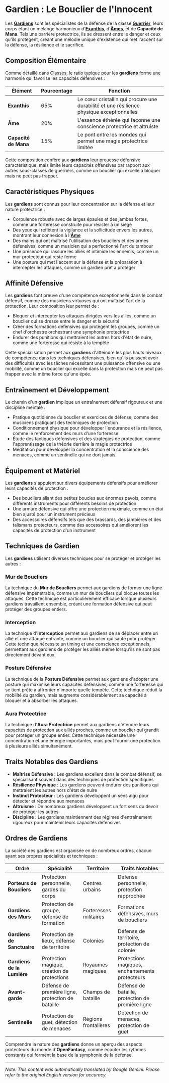 # **Gardien** : Le Bouclier de l'Innocent

Les [**Gardiens**](/codex/Classes/Warrior/Guardian.md) sont les spécialistes de la défense de la classe [**Guerrier**](/codex/Classes/Warrior/Warrior.md), leurs corps étant un mélange harmonieux d'[**Exanthis**](/codex/Basic/Exanthis.md), d'[**Âmes**](/codex/Basic/Soul.md), et de **Capacité de Mana**. Tels une barrière protectrice, ils se dressent entre le danger et ceux qu'ils protègent, créant une mélodie unique d'existence qui met l'accent sur la défense, la résilience et le sacrifice.

## Composition Élémentaire

Comme détaillé dans [Classes](/codex/Classes/Classes.md), le ratio typique pour les **gardiens** forme une harmonie qui favorise les capacités défensives :

| Élément | Pourcentage | Fonction |
|---------|------------|----------|
| **Exanthis** | 65% | Le cœur cristallin qui procure une durabilité et une résilience physique exceptionnelles |
| **Âme** | 20% | L'essence éthérée qui façonne une conscience protectrice et altruiste |
| **Capacité de Mana** | 15% | Le pont entre les mondes qui permet une magie protectrice limitée |

Cette composition confère aux **gardiens** leur prouesse défensive caractéristique, mais limite leurs capacités offensives par rapport aux autres sous-classes de guerriers, comme un bouclier qui excelle à bloquer mais ne peut pas frapper.

## Caractéristiques Physiques

Les **gardiens** sont connus pour leur concentration sur la défense et leur nature protectrice :
- Corpulence robuste avec de larges épaules et des jambes fortes, comme une forteresse construite pour résister à un siège
- Des yeux qui reflètent la vigilance et la sollicitude envers les autres, montrant leur connexion à l'[**Âme**](/codex/Basic/Soul.md)
- Des mains qui ont maîtrisé l'utilisation des boucliers et des armes défensives, comme un musicien qui a perfectionné l'art du tambour
- Une présence qui rassure les alliés et intimide les ennemis, comme un mur protecteur qui reste ferme
- Une posture qui met l'accent sur la défense et la préparation à intercepter les attaques, comme un gardien prêt à protéger

## Affinité Défensive

Les **gardiens** font preuve d'une compétence exceptionnelle dans le combat défensif, comme des musiciens virtuoses qui ont maîtrisé l'art de la protection. Leur composition leur permet de :
- Bloquer et intercepter les attaques dirigées vers les alliés, comme un bouclier qui se dresse entre le danger et la sécurité
- Créer des formations défensives qui protègent les groupes, comme un chef d'orchestre orchestrant une symphonie protectrice
- Endurer des punitions qui mettraient les autres hors d'état de nuire, comme une forteresse qui résiste à la tempête

Cette spécialisation permet aux **gardiens** d'atteindre les plus hauts niveaux de compétence dans les techniques défensives, bien qu'ils puissent avoir des difficultés avec les tâches nécessitant une puissance offensive ou une mobilité, comme un bouclier qui excelle dans la protection mais ne peut pas frapper avec la même force qu'une épée.

## Entraînement et Développement

Le chemin d'un **gardien** implique un entraînement défensif rigoureux et une discipline mentale :
- Pratique quotidienne du bouclier et exercices de défense, comme des musiciens pratiquant des techniques de protection
- Conditionnement physique pour développer l'endurance et la résilience, comme le renforcement des murs d'une forteresse
- Étude des tactiques défensives et des stratégies de protection, comme l'apprentissage de la théorie derrière la magie protectrice
- Méditation pour développer la concentration et la conscience des menaces, comme un sentinelle qui ne dort jamais

## Équipement et Matériel

Les **gardiens** s'appuient sur divers équipements défensifs pour améliorer leurs capacités de protection :
- Des boucliers allant des petites boucles aux énormes pavois, comme différents instruments pour différents besoins de protection
- Une armure défensive qui offre une protection maximale, comme un étui bien ajusté pour un instrument précieux
- Des accessoires défensifs tels que des brassards, des jambières et des talismans protecteurs, comme des accessoires qui améliorent les capacités de protection d'un instrument

## Techniques de Gardien

Les **gardiens** utilisent diverses techniques pour se protéger et protéger les autres :

### Mur de Boucliers

La technique du **Mur de Boucliers** permet aux gardiens de former une ligne défensive impénétrable, comme un mur de boucliers qui bloque toutes les attaques. Cette technique est particulièrement efficace lorsque plusieurs gardiens travaillent ensemble, créant une formation défensive qui peut protéger des groupes entiers.

### Interception

La technique d'**Interception** permet aux gardiens de se déplacer entre un allié et une attaque entrante, comme un bouclier qui saute pour protéger. Cette technique nécessite un timing et une conscience exceptionnels, permettant aux gardiens de protéger les alliés même lorsqu'ils ne sont pas directement devant eux.

### Posture Défensive

La technique de la **Posture Défensive** permet aux gardiens d'adopter une posture qui maximise leurs capacités défensives, comme une forteresse qui se tient prête à affronter n'importe quelle tempête. Cette technique réduit la mobilité du gardien, mais augmente considérablement sa capacité à bloquer et à absorber les attaques.

### Aura Protectrice

La technique d'**Aura Protectrice** permet aux gardiens d'étendre leurs capacités de protection aux alliés proches, comme un bouclier qui grandit pour protéger un groupe entier. Cette technique nécessite une concentration et une énergie importantes, mais peut fournir une protection à plusieurs alliés simultanément.

## Traits Notables des Gardiens

- **Maîtrise Défensive** : Les gardiens excellent dans le combat défensif, se spécialisant souvent dans des techniques de protection spécifiques
- **Résilience Physique** : Les gardiens peuvent endurer des punitions qui mettraient les autres hors d'état de nuire
- **Instinct Protecteur** : Les gardiens développent un sens aigu pour détecter et répondre aux menaces
- **Altruisme** : De nombreux gardiens développent un fort sens du devoir de protéger les autres
- **Discipline** : Les gardiens maintiennent des régimes d'entraînement rigoureux pour maintenir leurs capacités défensives

## Ordres de Gardiens

La société des gardiens est organisée en de nombreux ordres, chacun ayant ses propres spécialités et techniques :

| Ordre | Spécialité | Territoire | Traits Notables |
|---------|---------------|---------|-------------------|
| **Porteurs de Boucliers** | Protection personnelle, gardes du corps | Centres urbains | Défense personnelle, protection rapprochée |
| **Gardiens des Murs** | Protection de groupe, défense de formation | Forteresses militaires | Formations défensives, murs de boucliers |
| **Gardiens de Sanctuaire** | Protection de lieux, défense de territoire | Colonies | Défense de territoire, protection de colonie |
| **Gardiens de la Lumière** | Protection magique, création de protections | Royaumes magiques | Protections magiques, enchantements protecteurs |
| **Avant-garde** | Défense de première ligne, protection de bataille | Champs de bataille | Défense de bataille, protection de première ligne |
| **Sentinelle** | Protection de guet, détection de menaces | Régions frontalières | Détection de menaces, protection de guet |

Comprendre la nature des **gardiens** donne un aperçu des aspects protecteurs du monde d'**OpenFantasy**, comme écouter les rythmes constants qui forment la base de la symphonie de la défense.


---
_Note: This content was automatically translated by Google Gemini. Please refer to the original English version for accuracy._